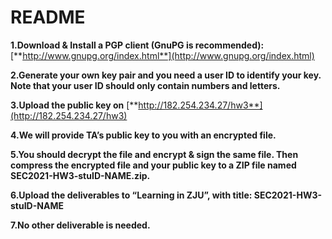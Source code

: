 # README

**1.Download & Install a PGP client (GnuPG is recommended):** [**http://www.gnupg.org/index.html**](http://www.gnupg.org/index.html) 

**2.Generate your own key pair and you need a user ID to identify your key. Note  that your user ID should only contain numbers and letters.** 

**3.Upload the public key on** [**http://182.254.234.27/hw3**](http://182.254.234.27/hw3)

**4.We will provide TA’s public key to you with an encrypted file.**

**5.You should decrypt the file and encrypt & sign the same file. Then  compress the encrypted file and your public key to a ZIP file named  SEC2021-HW3-stuID-NAME.zip.**

**6.Upload the deliverables to “Learning in ZJU”, with title: SEC2021-HW3-stuID-NAME**

**7.No other deliverable is needed.**